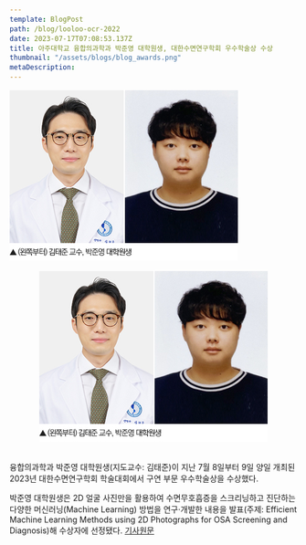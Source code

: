 ```yaml
---
template: BlogPost
path: /blog/looloo-ocr-2022
date: 2023-07-17T07:08:53.137Z
title: 아주대학교 융합의과학과 박준영 대학원생, 대한수면연구학회 우수학술상 수상
thumbnail: "/assets/blogs/blog_awards.png"
metaDescription:
---
```

![Pic](/static/assets/blogs/blog_1.jpg)</br>
<p align="center"><img src="/static/assets/blogs/blog_1.jpg"></p></br>
융합의과학과 박준영 대학원생(지도교수: 김태준)이 지난 7월 8일부터 9일 양일 개최된 2023년 대한수면연구학회 학술대회에서 구연 부문 우수학술상을 수상했다.

박준영 대학원생은 2D 얼굴 사진만을 활용하여 수면무호흡증을 스크리닝하고 진단하는 다양한 머신러닝(Machine Learning) 방법을 연구·개발한 내용을 발표(주제: Efficient Machine Learning Methods using 2D Photographs for OSA Screening and Diagnosis)해 수상자에 선정됐다.
[기사원문](https://www.ajoumc.or.kr/board/commBoardMDNewsView.do?no=66435)

